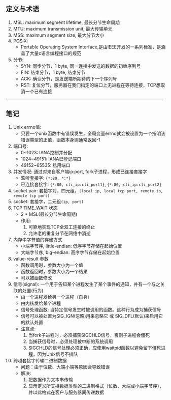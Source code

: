 ## 定义与术语
1. MSL: maximum segment lifetime, 最长分节生命周期
2. MTU: maximum transmission unit, 最大传输单元
3. MSS: maximum segment size, 最大分节大小
4. POSIX: 
    - Portable Operating System Interface,是由IEEE开发的一系列标准，是涵盖了大量c语言编程接口的规范
5. 分节:
    - SYN: 同步分节，1 byte, 同一连接中发送的数据的初始序列号
    - FIN: 结束分节，1 byte, 结束分节
    - ACK: 确认分节，是发送端所期待的下一个序列号
    - RST: 复位分节，服务器在我们指定的端口上无进程在等待连接，TCP想取消一个已有连接
---

## 笔记
1. Unix errno值:
    - 只要一个unix函数中有错误发生，全局变量errno就会被设置为一个指明该错误类型的正值，函数本身则通常返回-1
2. 端口号:
    - 0~1023: IANA控制并分配
    - 1024~49151: IANA已登记端口
    - 49152~65535: 私用端口
3. 并发情况: 通过对来自客户端ip:port, fork子进程，形成已连接套接字
    - 监听套接字: `{*:80, *:*}`
    - 已连接套接字: `{*:80, cli_ip:cli_port1}`, `{*:80, cli_ip:cli_port2}`
4. socket pair: 套接字对，四元组，`(local ip, local tcp port, remote ip, remote tcp port)`
5. socket: 套接字，二元组`(ip, port)`
6. TCP TIME_WAIT 状态
    - 2 * MSL(最长分节生命周期)
    - 作用: 
        1. 可靠地实现TCP全双工连接的终止
        2. 允许老的重复分节在网络中消逝
7. 内存中字节值的存储方式
    - 小端字节序, little-endian: 低序字节存储在起始位置
    - 大端字节序, big-endian: 高序字节存储在起始位置
8. value-result 参数
    - 函数调用时，参数大小为一个值
    - 函数返回时，参数大小为一个结果
    - 可以被函数修改
9. 信号(signal): 一个用于告知某个进程发生了某个事件的通知，并有一个与之关联的处置(行为)
    - 由一个进程发给另一个进程（自身）
    - 由内核发给某个进程
    - 信号处理函数: 当特定信号发生时被调用的函数。这种行为成为捕获信号
    - 信号可以被处置为SIG_IGN(忽略)用来忽略它 或 SIG_DFL(默认)来启用它的默认处置
    - 注意点:
        1. 当fork子进程时，必须捕获SIGCHLD信号，否则子进程会僵死
        2. 当捕获信号时，必须处理被中断的系统调用
        3. SIGCHLD的信号处理必须正确，应使用waitpid函数以避免留下僵死进程，因为Unix信号不排队
10. 跨越套接字传输二进制数据
    - 问题：由于位数、大端小端等原因会导致错误
    - 解决:
        1. 把数据作为文本串传输
        2. 显示定义所支持数据类型的二进制格式（位数、大端或小端字节序），并以此格式在客户与服务器间传递数据